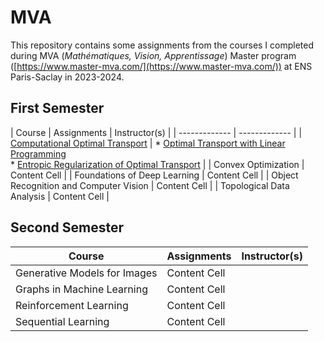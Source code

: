 # MVA

This repository contains some assignments from the courses I completed during MVA (*Mathématiques, Vision, Apprentissage*) Master program ([https://www.master-mva.com/](https://www.master-mva.com/)) at ENS Paris-Saclay in 2023-2024.

## First Semester

| Course  | Assignments | Instructor(s) |
| ------------- | ------------- |
| [Computational Optimal Transport](computational-optimal-tarnsport/)  | * [Optimal Transport with Linear Programming](computational-optimal-tarnsport/optimaltransp_1_linprog.ipynb) <br> * [Entropic Regularization of Optimal Transport](computational-optimal-tarnsport/optimaltransp_5_entropic.ipynb) | 
| Convex Optimization  | Content Cell  | 
| Foundations of Deep Learning | Content Cell  |
| Object Recognition and Computer Vision  | Content Cell  | 
| Topological Data Analysis | Content Cell  | 

## Second Semester

| Course  | Assignments | Instructor(s) |
| ------------- | ------------- | ------------- |
| Generative Models for Images  | Content Cell  | 
| Graphs in Machine Learning  | Content Cell  | 
| Reinforcement Learning  | Content Cell  | 
| Sequential Learning | Content Cell  | 
